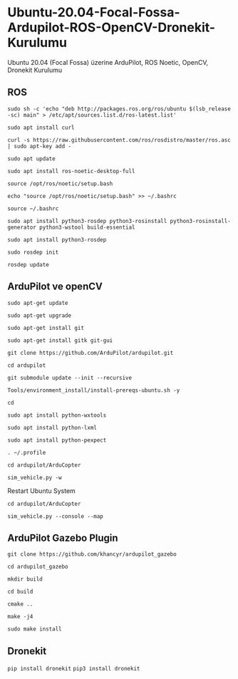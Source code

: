 # Ubuntu-20.04-Focal-Fossa-Ardupilot-ROS-OpenCV-Dronekit-Kurulumu
Ubuntu 20.04 (Focal Fossa) üzerine ArduPilot, ROS Noetic, OpenCV, Dronekit Kurulumu


## ROS

`sudo sh -c 'echo "deb http://packages.ros.org/ros/ubuntu $(lsb_release -sc) main" > /etc/apt/sources.list.d/ros-latest.list'`

`sudo apt install curl`

`curl -s https://raw.githubusercontent.com/ros/rosdistro/master/ros.asc | sudo apt-key add -
`

`sudo apt update
`

`sudo apt install ros-noetic-desktop-full
`

`source /opt/ros/noetic/setup.bash
`

`echo "source /opt/ros/noetic/setup.bash" >> ~/.bashrc
`


`source ~/.bashrc
`

`sudo apt install python3-rosdep python3-rosinstall python3-rosinstall-generator python3-wstool build-essential
`


`sudo apt install python3-rosdep
`


`sudo rosdep init
`

`rosdep update`


## ArduPilot ve openCV
`sudo apt-get update`

`sudo apt-get upgrade`

`sudo apt-get install git`

`sudo apt-get install gitk git-gui`

`git clone https://github.com/ArduPilot/ardupilot.git`

`cd ardupilot`

`git submodule update --init --recursive`

`Tools/environment_install/install-prereqs-ubuntu.sh -y`

`cd`

`sudo apt install python-wxtools`

`sudo apt install python-lxml`

`sudo apt install python-pexpect`

`. ~/.profile`

`cd ardupilot/ArduCopter`

`sim_vehicle.py -w`

Restart Ubuntu System

`cd ardupilot/ArduCopter`

`sim_vehicle.py --console --map`

## ArduPilot Gazebo Plugin

`git clone https://github.com/khancyr/ardupilot_gazebo`

`cd ardupilot_gazebo`

`mkdir build`

`cd build`

`cmake ..`

`make -j4`

`sudo make install`

## Dronekit

`pip install dronekit`
`pip3 install dronekit`
